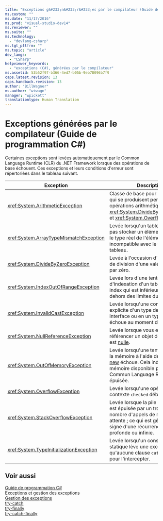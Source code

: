 ```yaml
---
title: "Exceptions g&#233;n&#233;r&#233;es par le compilateur (Guide de programmation C#) | Microsoft Docs"
ms.custom: ""
ms.date: "11/17/2016"
ms.prod: "visual-studio-dev14"
ms.reviewer: ""
ms.suite: ""
ms.technology: 
  - "devlang-csharp"
ms.tgt_pltfrm: ""
ms.topic: "article"
dev_langs: 
  - "CSharp"
helpviewer_keywords: 
  - "exceptions (C#), générées par le compilateur"
ms.assetid: 53b52f97-b366-4ed7-b05b-9eb78096b7f9
caps.latest.revision: 13
caps.handback.revision: 13
author: "BillWagner"
ms.author: "wiwagn"
manager: "wpickett"
translationtype: Human Translation
---
```

# Exceptions g&#233;n&#233;r&#233;es par le compilateur (Guide de programmation C#)
Certaines exceptions sont levées automatiquement par le Common Language Runtime \(CLR\) du .NET Framework lorsque des opérations de base échouent.  Ces exceptions et leurs conditions d'erreur sont répertoriées dans le tableau suivant.  
  
|Exception|Description|  
|---------------|-----------------|  
|<xref:System.ArithmeticException>|Classe de base pour les exceptions qui se produisent pendant des opérations arithmétiques, telles que <xref:System.DivideByZeroException> et <xref:System.OverflowException>.|  
|<xref:System.ArrayTypeMismatchException>|Levée lorsqu'un tableau ne peut pas stocker un élément donné, car le type réel de l'élément est incompatible avec le type réel du tableau.|  
|<xref:System.DivideByZeroException>|Levée à l'occasion d'une tentative de division d'une valeur intégrale par zéro.|  
|<xref:System.IndexOutOfRangeException>|Levée lors d'une tentative d'indexation d'un tableau via un index qui est inférieur à zéro ou en dehors des limites du tableau.|  
|<xref:System.InvalidCastException>|Levée lorsqu'une conversion explicite d'un type de base en interface ou en un type dérivé échoue au moment de l'exécution.|  
|<xref:System.NullReferenceException>|Levée lorsque vous essayez de référencer un objet dont la valeur est [nulle](../../../csharp/language-reference/keywords/null.md).|  
|<xref:System.OutOfMemoryException>|Levée lorsqu'une tentative d'allouer la mémoire à l'aide de l'opérateur [new](../../../csharp/language-reference/keywords/new-operator.md) échoue.  Cela indique que la mémoire disponible pour le Commun Language Runtime a été épuisée.|  
|<xref:System.OverflowException>|Levée lorsqu'une opération dans un contexte `checked` déborde.|  
|<xref:System.StackOverflowException>|Levée lorsque la pile d'exécution est épuisée par un trop grand nombre d'appels de méthode en attente ; ce qui est généralement le signe d'une récurrence très profonde ou infinie.|  
|<xref:System.TypeInitializationException>|Levée lorsqu'un constructeur statique lève une exception, et qu'aucune clause `catch` n'existe pour l'intercepter.|  
  
## Voir aussi  
 [Guide de programmation C\#](../../../csharp/programming-guide/index.md)   
 [Exceptions et gestion des exceptions](../../../csharp/programming-guide/exceptions/exceptions-and-exception-handling.md)   
 [Gestion des exceptions](../../../csharp/programming-guide/exceptions/exception-handling.md)   
 [try\-catch](../../../csharp/language-reference/keywords/try-catch.md)   
 [try\-finally](../../../csharp/language-reference/keywords/try-finally.md)   
 [try\-catch\-finally](../../../csharp/language-reference/keywords/try-catch-finally.md)